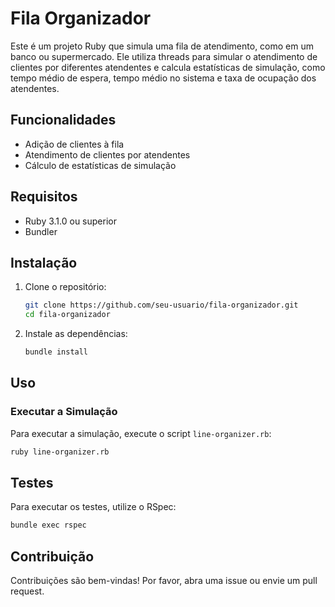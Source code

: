 # Fila Organizador

Este é um projeto Ruby que simula uma fila de atendimento, como em um banco ou supermercado. Ele utiliza threads para simular o atendimento de clientes por diferentes atendentes e calcula estatísticas de simulação, como tempo médio de espera, tempo médio no sistema e taxa de ocupação dos atendentes.

## Funcionalidades

- Adição de clientes à fila
- Atendimento de clientes por atendentes
- Cálculo de estatísticas de simulação

## Requisitos

- Ruby 3.1.0 ou superior
- Bundler

## Instalação

1. Clone o repositório:

    ```sh
    git clone https://github.com/seu-usuario/fila-organizador.git
    cd fila-organizador
    ```

2. Instale as dependências:

    ```sh
    bundle install
    ```

## Uso

### Executar a Simulação

Para executar a simulação, execute o script `line-organizer.rb`:

```sh
ruby line-organizer.rb
```

## Testes

Para executar os testes, utilize o RSpec:

```sh
bundle exec rspec
```

## Contribuição

Contribuições são bem-vindas! Por favor, abra uma issue ou envie um pull request.
